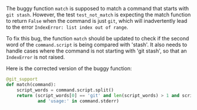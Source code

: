 The buggy function `match` is supposed to match a command that starts with `git stash`. However, the test `test_not_match` is expecting the match function to return `False` when the command is just `git`, which will inadvertently lead to the error `IndexError: list index out of range`.

To fix this bug, the function `match` should be updated to check if the second word of the `command.script` is being compared with 'stash'. It also needs to handle cases where the command is not starting with 'git stash', so that an `IndexError` is not raised.

Here is the corrected version of the buggy function:

```python
@git_support
def match(command):
    script_words = command.script.split()
    return (script_words[0] == 'git' and len(script_words) > 1 and script_words[1] == 'stash'
            and 'usage:' in command.stderr)
```